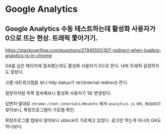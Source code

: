 # Google Analytics

## Google Analytics 수동 테스트하는데 활성화 사용자가 0으로 뜨는 현상. 트래픽 쫓아가기.

https://stackoverflow.com/questions/27945501/307-redirect-when-loading-analytics-js-in-chrome

GA를 심은 페이지에 접속했는데도 활성화 사용자가 0으로 뜬다. 내부 트래픽 설정하지도 않았다.

크롬 네트워크탭을 보니 http status가 `307`(internal redirect) 뜬다.

질문자처럼 파폭 접속해보니 활성화 사용자가 1로 변경된다.

답변자 말대로 `chrome://net-internals/#events` 에서 `analytics.js` `URL_REQUEST` 찾아보니, 확장프로그램이 가로챔 확인.

확장프로그램 탭에서 찾아보니 ublock이 가로채고 있었다. 광고만 막는게 아니라 GA도 막나보다.
